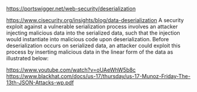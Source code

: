https://portswigger.net/web-security/deserialization

https://www.cisecurity.org/insights/blog/data-deserialization
A security exploit against a vulnerable serialization process involves an attacker injecting malicious data into the serialized data, such that the injection would instantiate into malicious code upon deserialization. Before deserialization occurs on serialized data, an attacker could exploit this process by inserting malicious data in the linear form of the data as illustrated below:



https://www.youtube.com/watch?v=oUAeWhW5b8c
https://www.blackhat.com/docs/us-17/thursday/us-17-Munoz-Friday-The-13th-JSON-Attacks-wp.pdf
